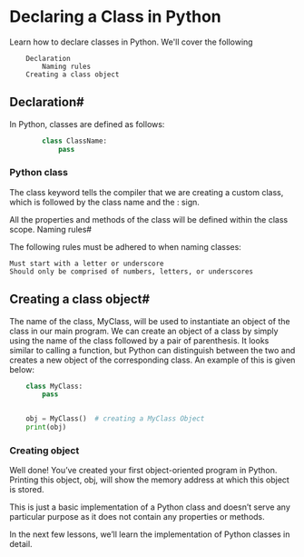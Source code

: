 # Declaring a Class in Python

Learn how to declare classes in Python.
We'll cover the following

        Declaration
            Naming rules
        Creating a class object

## Declaration#


In Python, classes are defined as follows:

``` python
        class ClassName:
            pass
```


### Python class

The class keyword tells the compiler that we are creating a custom class, which is followed by the class name and the : sign.

All the properties and methods of the class will be defined within the class scope.
Naming rules#

The following rules must be adhered to when naming classes:

    Must start with a letter or underscore
    Should only be comprised of numbers, letters, or underscores

## Creating a class object#

The name of the class, MyClass, will be used to instantiate an object of the class in our main program. We can create an object of a class by simply using the name of the class followed by a pair of parenthesis. It looks similar to calling a function, but Python can distinguish between the two and creates a new object of the corresponding class. An example of this is given below:
```python
    class MyClass:
        pass


    obj = MyClass()  # creating a MyClass Object
    print(obj)
```

### Creating object

Well done! You’ve created your first object-oriented program in Python. Printing this object, obj, will show the memory address at which this object is stored.

This is just a basic implementation of a Python class and doesn’t serve any particular purpose as it does not contain any properties or methods.

In the next few lessons, we’ll learn the implementation of Python classes in detail.
